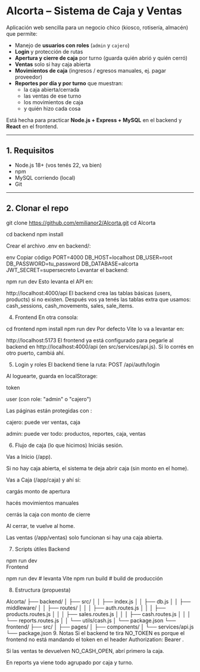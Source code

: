 # Alcorta – Sistema de Caja y Ventas

Aplicación web sencilla para un negocio chico (kiosco, rotisería, almacén) que permite:

- Manejo de **usuarios con roles** (`admin` y `cajero`)
- **Login** y protección de rutas
- **Apertura y cierre de caja** por turno (guarda quién abrió y quién cerró)
- **Ventas** solo si hay caja abierta
- **Movimientos de caja** (ingresos / egresos manuales, ej. pagar proveedor)
- **Reportes por día y por turno** que muestran:
  - la caja abierta/cerrada
  - las ventas de ese turno
  - los movimientos de caja
  - y quién hizo cada cosa

Está hecha para practicar **Node.js + Express + MySQL** en el backend y **React** en el frontend.

---

## 1. Requisitos

- Node.js 18+ (vos tenés 22, va bien)
- npm
- MySQL corriendo (local)
- Git

---

## 2. Clonar el repo


git clone https://github.com/emilianor2/Alcorta.git
cd Alcorta


cd backend
npm install

Crear el archivo .env en backend/:

env
Copiar código
PORT=4000
DB_HOST=localhost
DB_USER=root
DB_PASSWORD=tu_password
DB_DATABASE=alcorta
JWT_SECRET=supersecreto
Levantar el backend:


npm run dev
Esto levanta el API en:


http://localhost:4000/api
El backend crea las tablas básicas (users, products) si no existen.
Después vos ya tenés las tablas extra que usamos: cash_sessions, cash_movements, sales, sale_items.

4. Frontend
En otra consola:


cd frontend
npm install
npm run dev
Por defecto Vite lo va a levantar en:


http://localhost:5173
El frontend ya está configurado para pegarle al backend en http://localhost:4000/api (en src/services/api.js). Si lo corrés en otro puerto, cambiá ahí.

5. Login y roles
El backend tiene la ruta: POST /api/auth/login

Al loguearte, guarda en localStorage:

token

user (con role: "admin" o "cajero")

Las páginas están protegidas con <ProtectedRoute />:

cajero: puede ver ventas, caja

admin: puede ver todo: productos, reportes, caja, ventas

6. Flujo de caja (lo que hicimos)
Iniciás sesión.

Vas a Inicio (/app).

Si no hay caja abierta, el sistema te deja abrir caja (sin monto en el home).

Vas a Caja (/app/caja) y ahí sí:

cargás monto de apertura

hacés movimientos manuales

cerrás la caja con monto de cierre

Al cerrar, te vuelve al home.

Las ventas (/app/ventas) solo funcionan si hay una caja abierta.

7. Scripts útiles
Backend

npm run dev   
Frontend

npm run dev   # levanta Vite
npm run build # build de producción

8. Estructura (propuesta)

Alcorta/
├── backend/
│   ├── src/
│   │   ├── index.js
│   │   ├── db.js
│   │   ├── middleware/
│   │   ├── routes/
│   │   │   ├── auth.routes.js
│   │   │   ├── products.routes.js
│   │   │   ├── sales.routes.js
│   │   │   ├── cash.routes.js
│   │   │   └── reports.routes.js
│   │   └── utils/cash.js
│   └── package.json
└── frontend/
    ├── src/
    │   ├── pages/
    │   ├── components/
    │   └── services/api.js
    └── package.json
9. Notas
Si el backend te tira NO_TOKEN es porque el frontend no está mandando el token en el header Authorization: Bearer <token>.

Si las ventas te devuelven NO_CASH_OPEN, abrí primero la caja.

En reports ya viene todo agrupado por caja y turno.
